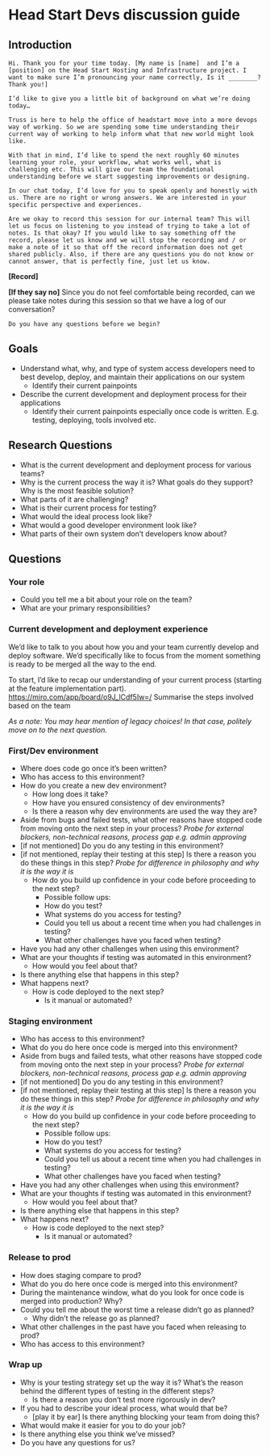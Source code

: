 # Head Start Devs discussion guide

## Introduction 
```
Hi. Thank you for your time today. [My name is [name]  and I’m a [position] on the Head Start Hosting and Infrastructure project. I want to make sure I’m pronouncing your name correctly, Is it ________? Thank you!]

I’d like to give you a little bit of background on what we’re doing today…

Truss is here to help the office of headstart move into a more devops way of working. So we are spending some time understanding their current way of working to help inform what that new world might look like.

With that in mind, I’d like to spend the next roughly 60 minutes learning your role, your workflow, what works well, what is challenging etc. This will give our team the foundational understanding before we start suggesting improvements or designing.

In our chat today, I’d love for you to speak openly and honestly with us. There are no right or wrong answers. We are interested in your specific perspective and experiences. 

Are we okay to record this session for our internal team? This will let us focus on listening to you instead of trying to take a lot of notes. Is that okay? If you would like to say something off the record, please let us know and we will stop the recording and / or make a note of it so that off the record information does not get shared publicly. Also, if there are any questions you do not know or cannot answer, that is perfectly fine, just let us know.

```
**[Record]**

**[If they say no]** Since you do not feel comfortable being recorded, can we please take notes during this session so that we have a log of our conversation?
```
Do you have any questions before we begin? 
```
## Goals
* Understand what, why, and type of system access developers need to best develop, deploy, and maintain their applications on our system
   * Identify their current painpoints
* Describe the current development and deployment process for their applications
   * Identify their current painpoints especially once code is written. E.g. testing, deploying, tools involved etc.

## Research Questions
* What is the current development and deployment process for various teams?
* Why is the current process the way it is? What goals do they support? Why is the most feasible solution?
* What parts of it are challenging?
* What is their current process for testing?
* What would the ideal process look like?
* What would a good developer environment look like?
* What parts of their own system don’t developers know about?

## Questions
### Your role
* Could you tell me a bit about your role on the team?
* What are your primary responsibilities?

### Current development and deployment experience
We’d like to talk to you about how you and your team currently develop and deploy software. We’d specifically like to focus from the moment something is ready to be merged all the way to the end. 

To start, I’d like to recap our understanding of your current process (starting at the feature implementation part). 
https://miro.com/app/board/o9J_lCdf5Iw=/
Summarise the steps involved based on the team

_As a note: 
You may hear mention of legacy choices! In that case, politely move on to the next question._

### First/Dev environment
* Where does code go once it’s been written?
* Who has access to this environment?
* How do you create a new dev environment?
   * How long does it take?
   * How have you ensured consistency of dev environments?
   * Is there a reason why dev environments are used the way they are?
* Aside from bugs and failed tests, what other reasons have stopped code from moving onto the next step in your process?
_Probe for external blockers, non-technical reasons, process gap e.g. admin approving_
* [if not mentioned] Do you do any testing in this environment?
* [if not mentioned, replay their testing at this step] Is there a reason you do these things in this step?
_Probe for difference in philosophy and why it is the way it is_
   * How do you build up confidence in your code before proceeding to the next step?
      * Possible follow ups:
      * How do you test?
      * What systems do you access for testing?
      * Could you tell us about a recent time when you had challenges in testing?
      * What other challenges have you faced when testing?
* Have you had any other challenges when using this environment?
* What are your thoughts if testing was automated in this environment?
   * How would you feel about that?
* Is there anything else that happens in this step?
* What happens next?
   * How is code deployed to the next step? 
      * Is it manual or automated?

### Staging environment
* Who has access to this environment?
* What do you do here once code is merged into this environment?
* Aside from bugs and failed tests, what other reasons have stopped code from moving onto the next step in your process?
_Probe for external blockers, non-technical reasons, process gap e.g. admin approving_
* [if not mentioned] Do you do any testing in this environment?
* [if not mentioned, replay their testing at this step] Is there a reason you do these things in this step?
_Probe for difference in philosophy and why it is the way it is_
   * How do you build up confidence in your code before proceeding to the next step?
      * Possible follow ups:
      * How do you test?
      * What systems do you access for testing?
      * Could you tell us about a recent time when you had challenges in testing?
      * What other challenges have you faced when testing?
* Have you had any other challenges when using this environment?
* What are your thoughts if testing was automated in this environment?
   * How would you feel about that?
* Is there anything else that happens in this step?
* What happens next?
   * How is code deployed to the next step? 
      * Is it manual or automated?

### Release to prod
* How does staging compare to prod?
* What do you do here once code is merged into this environment?
* During the maintenance window, what do you look for once code is merged into production? Why?
* Could you tell me about the worst time a release didn’t go as planned? 
   * Why didn’t the release go as planned?
* What other challenges in the past have you faced when releasing to prod?
* Who has access to this environment?

### Wrap up
* Why is your testing strategy set up the way it is? What’s the reason behind the different types of testing in the different steps?
   * Is there a reason you don’t test more rigorously in dev?
* If you had to describe your ideal process, what would that be?
   * [play it by ear] Is there anything blocking your team from doing this?
* What would make it easier for you to do your job?
* Is there anything else you think we’ve missed?
* Do you have any questions for us?
